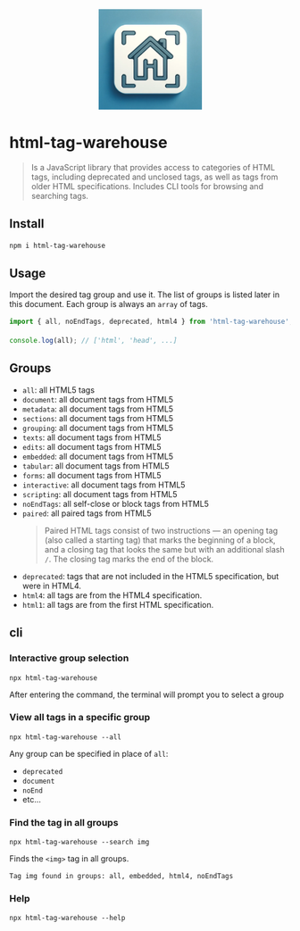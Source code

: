 <div align="center">
    <img width="185" height="180" src="./assets/logo.webp" alt="logo html-tag-warehouse">
</div>

# html-tag-warehouse

> Is a JavaScript library that provides access to categories of HTML tags, including deprecated and unclosed tags, as well as tags from older HTML specifications. Includes CLI tools for browsing and searching tags.

## Install

```bash
npm i html-tag-warehouse
```

## Usage

Import the desired tag group and use it. The list of groups is listed later in this document. Each group is always an `array` of tags.

```js
import { all, noEndTags, deprecated, html4 } from 'html-tag-warehouse';

console.log(all); // ['html', 'head', ...]
```

## Groups
- `all`: all HTML5 tags
- `document`: all document tags from HTML5
- `metadata`: all document tags from HTML5
- `sections`: all document tags from HTML5
- `grouping`: all document tags from HTML5
- `texts`: all document tags from HTML5
- `edits`: all document tags from HTML5
- `embedded`: all document tags from HTML5
- `tabular`: all document tags from HTML5
- `forms`: all document tags from HTML5
- `interactive`: all document tags from HTML5
- `scripting`: all document tags from HTML5
- `noEndTags`: all self-close or block tags from HTML5
- `paired`: all paired tags from HTML5
  > Paired HTML tags consist of two instructions — an opening tag (also called a starting tag) that marks the beginning of a block, and a closing tag that looks the same but with an additional slash `/`. The closing tag marks the end of the block.
- `deprecated`: tags that are not included in the HTML5 specification, but were in HTML4.
- `html4`: all tags are from the HTML4 specification.
- `html1`: all tags are from the first HTML specification.

## cli

### Interactive group selection
```shell
npx html-tag-warehouse
```

After entering the command, the terminal will prompt you to select a group

### View all tags in a specific group
```shell
npx html-tag-warehouse --all
```

Any group can be specified in place of `all`:
- `deprecated`
- `document`
- `noEnd`
- etc...

### Find the tag in all groups

```shell
npx html-tag-warehouse --search img
```

Finds the `<img>` tag in all groups.

```shell
Tag img found in groups: all, embedded, html4, noEndTags
```

### Help

```shell
npx html-tag-warehouse --help
```
